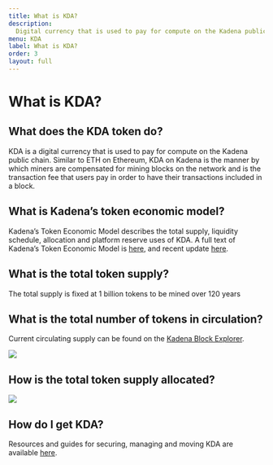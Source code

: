 ```yaml
---
title: What is KDA?
description:
  Digital currency that is used to pay for compute on the Kadena public chain.
menu: KDA
label: What is KDA?
order: 3
layout: full
---
```


# What is KDA?

## What does the KDA token do?

KDA is a digital currency that is used to pay for compute on the Kadena public
chain. Similar to ETH on Ethereum, KDA on Kadena is the manner by which miners
are compensated for mining blocks on the network and is the transaction fee that
users pay in order to have their transactions included in a block.

## What is Kadena’s token economic model?

Kadena’s Token Economic Model describes the total supply, liquidity schedule,
allocation and platform reserve uses of KDA. A full text of Kadena’s Token
Economic Model is
[here](https://medium.com/kadena-io/the-kadena-token-economic-model-8090d7545eef),
and recent update
[here](https://medium.com/kadena-io/update-to-the-kadena-token-economic-model-21e1ec18f099).

## What is the total token supply?

The total supply is fixed at 1 billion tokens to be mined over 120 years

## What is the total number of tokens in circulation?

Current circulating supply can be found on the
[Kadena Block Explorer](https://explorer.chainweb.com/mainnet).

![](/assets/docs/coins-in-circulation-337e939b8d8af1978f9b546c8ac1d235.png)

## How is the total token supply allocated?

![](/assets/docs/token-allocation-6b5278df04fdbc2535f80997533cd96c.png)

## How do I get KDA?

Resources and guides for securing, managing and moving KDA are available
[here](/docs/kadena/kda/manage-kda).
